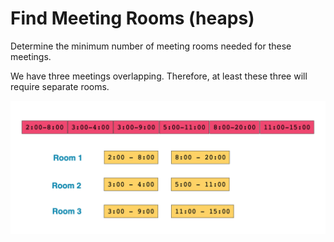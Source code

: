 # Find Meeting Rooms (heaps)
Determine the minimum number of meeting rooms needed for these meetings.

We have three meetings overlapping. Therefore, at least these three will require separate rooms.

<img src="./meetings.webp">